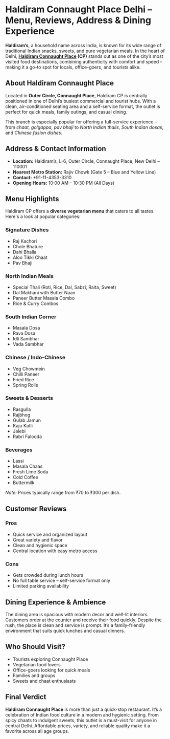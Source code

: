 <h1>Haldiram Connaught Place Delhi – Menu, Reviews, Address & Dining Experience</h1>

  <!-- Introduction / Overview -->
  <p><strong>Haldiram’s</strong>, a household name across India, is known for its wide range of traditional Indian snacks, sweets, and pure vegetarian meals. In the heart of Delhi, <strong><a href = "https://delhinewz.com/haldiram-connaught-place/">Haldiram Connaught Place</a> (CP)</strong> stands out as one of the city’s most visited food destinations, combining authenticity with comfort and speed – making it a go-to spot for locals, office-goers, and tourists alike.</p>

  <!-- About Section -->
  <h2>About Haldiram Connaught Place</h2>
  <p>Located in <strong>Outer Circle, Connaught Place</strong>, Haldiram CP is centrally positioned in one of Delhi’s busiest commercial and tourist hubs. With a clean, air-conditioned seating area and a self-service format, the outlet is perfect for quick meals, family outings, and casual dining.</p>
  <p>This branch is especially popular for offering a full-service experience – from <em>chaat, golgappa, pav bhaji</em> to <em>North Indian thalis</em>, <em>South Indian dosas</em>, and <em>Chinese fusion dishes</em>.</p>

  <!-- Address and Contact Info -->
  <h2>Address & Contact Information</h2>
  <ul>
    <li><strong>Location:</strong> Haldiram’s, L-6, Outer Circle, Connaught Place, New Delhi – 110001</li>
    <li><strong>Nearest Metro Station:</strong> Rajiv Chowk (Gate 5 – Blue and Yellow Line)</li>
    <li><strong>Contact:</strong> +91-11-4353-3310</li>
    <li><strong>Opening Hours:</strong> 10:00 AM – 10:30 PM (All Days)</li>
  </ul>

  <!-- Menu Overview -->
  <h2>Menu Highlights</h2>
  <p>Haldiram CP offers a <strong>diverse vegetarian menu</strong> that caters to all tastes. Here's a look at popular categories:</p>

  <h3>Signature Dishes</h3>
  <ul>
    <li>Raj Kachori</li>
    <li>Chole Bhature</li>
    <li>Dahi Bhalla</li>
    <li>Aloo Tikki Chaat</li>
    <li>Pav Bhaji</li>
  </ul>

  <h3>North Indian Meals</h3>
  <ul>
    <li>Special Thali (Roti, Rice, Dal, Sabzi, Raita, Sweet)</li>
    <li>Dal Makhani with Butter Naan</li>
    <li>Paneer Butter Masala Combo</li>
    <li>Rice & Curry Combos</li>
  </ul>

  <h3>South Indian Corner</h3>
  <ul>
    <li>Masala Dosa</li>
    <li>Rava Dosa</li>
    <li>Idli Sambhar</li>
    <li>Vada Sambhar</li>
  </ul>

  <h3>Chinese / Indo-Chinese</h3>
  <ul>
    <li>Veg Chowmein</li>
    <li>Chilli Paneer</li>
    <li>Fried Rice</li>
    <li>Spring Rolls</li>
  </ul>

  <h3>Sweets & Desserts</h3>
  <ul>
    <li>Rasgulla</li>
    <li>Rajbhog</li>
    <li>Gulab Jamun</li>
    <li>Kaju Katli</li>
    <li>Jalebi</li>
    <li>Rabri Falooda</li>
  </ul>

  <h3>Beverages</h3>
  <ul>
    <li>Lassi</li>
    <li>Masala Chaas</li>
    <li>Fresh Lime Soda</li>
    <li>Cold Coffee</li>
    <li>Buttermilk</li>
  </ul>

  <p><em>Note:</em> Prices typically range from ₹70 to ₹300 per dish.</p>

  <!-- Customer Reviews -->
  <h2>Customer Reviews</h2>

  <h3>Pros</h3>
  <ul>
    <li>Quick service and organized layout</li>
    <li>Great variety and flavor</li>
    <li>Clean and hygienic space</li>
    <li>Central location with easy metro access</li>
  </ul>

  <h3>Cons</h3>
  <ul>
    <li>Gets crowded during lunch hours</li>
    <li>No full table service – self-service format only</li>
    <li>Limited parking availability</li>
  </ul>

  <!-- Dining Experience -->
  <h2>Dining Experience & Ambience</h2>
  <p>The dining area is spacious with modern decor and well-lit interiors. Customers order at the counter and receive their food quickly. Despite the rush, the place is clean and service is prompt. It’s a family-friendly environment that suits quick lunches and casual dinners.</p>

  <!-- Ideal For -->
  <h2>Who Should Visit?</h2>
  <ul>
    <li>Tourists exploring Connaught Place</li>
    <li>Vegetarian food lovers</li>
    <li>Office-goers looking for quick meals</li>
    <li>Families and groups</li>
    <li>Sweets and chaat enthusiasts</li>
  </ul>

  <!-- Final Verdict -->
  <h2>Final Verdict</h2>
  <p><strong>Haldiram Connaught Place</strong> is more than just a quick-stop restaurant. It’s a celebration of Indian food culture in a modern and hygienic setting. From spicy chaats to indulgent sweets, this outlet is a must-visit for anyone in central Delhi. Affordable prices, variety, and reliable quality make it a favorite across all age groups.</p>

